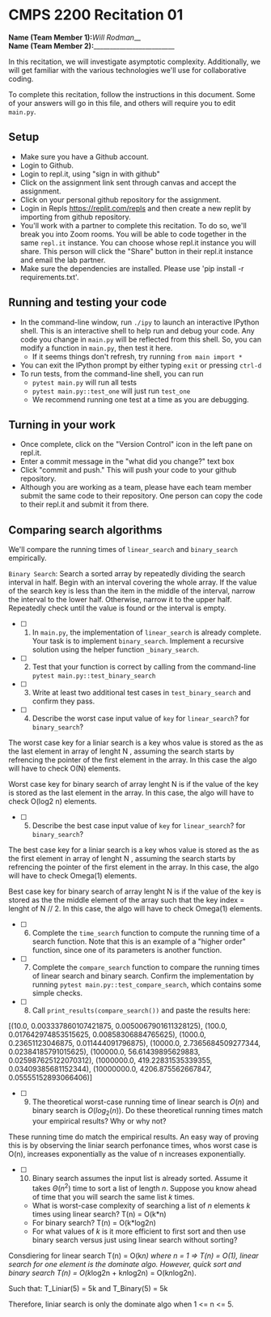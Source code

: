 # CMPS 2200  Recitation 01

**Name (Team Member 1):**_Will Rodman___  
**Name (Team Member 2):**_________________________

In this recitation, we will investigate asymptotic complexity. Additionally, we will get familiar with the various technologies we'll use for collaborative coding.

To complete this recitation, follow the instructions in this document. Some of your answers will go in this file, and others will require you to edit `main.py`.


## Setup
- Make sure you have a Github account.
- Login to Github.
- Login to repl.it, using "sign in with github"
- Click on the assignment link sent through canvas and accept the assignment. 
- Click on your personal github repository for the assignment.
- Login in Repls https://replit.com/repls and then create a new replit by importing from github repository.
- You'll work with a partner to complete this recitation. To do so, we'll break you into Zoom rooms. You will be able to code together in the same `repl.it` instance. You can choose whose repl.it instance you will share. This person will click the "Share" button in their repl.it instance and email the lab partner.
- Make sure the dependencies are installed. Please use 'pip install -r requirements.txt'.

## Running and testing your code
- In the command-line window, run `./ipy` to launch an interactive IPython shell. This is an interactive shell to help run and debug your code. Any code you change in `main.py` will be reflected from this shell. So, you can modify a function in `main.py`, then test it here.
  + If it seems things don't refresh, try running `from main import *`
- You can exit the IPython prompt by either typing `exit` or pressing `ctrl-d`
- To run tests, from the command-line shell, you can run
  + `pytest main.py` will run all tests
  + `pytest main.py::test_one` will just run `test_one`
  + We recommend running one test at a time as you are debugging.

## Turning in your work

- Once complete, click on the "Version Control" icon in the left pane on repl.it.
- Enter a commit message in the "what did you change?" text box
- Click "commit and push." This will push your code to your github repository.
- Although you are working as a team, please have each team member submit the same code to their repository. One person can copy the code to their repl.it and submit it from there.

## Comparing search algorithms

We'll compare the running times of `linear_search` and `binary_search` empirically.

`Binary Search`: Search a sorted array by repeatedly dividing the search interval in half. Begin with an interval covering the whole array. If the value of the search key is less than the item in the middle of the interval, narrow the interval to the lower half. Otherwise, narrow it to the upper half. Repeatedly check until the value is found or the interval is empty.

- [ ] 1. In `main.py`, the implementation of `linear_search` is already complete. Your task is to implement `binary_search`. Implement a recursive solution using the helper function `_binary_search`. 

- [ ] 2. Test that your function is correct by calling from the command-line `pytest main.py::test_binary_search`

- [ ] 3. Write at least two additional test cases in `test_binary_search` and confirm they pass.

- [ ] 4. Describe the worst case input value of `key` for `linear_search`? for `binary_search`? 


 The worst case key for a liniar search is a key whos value is stored as the as the last element in array of lenght N , assuming the search starts by refrencing the pointer of the first element in the array. In this case the algo will have to check O(N) elements.


 Worst case key for binary search of array lenght N is if the value of the key is stored as the last element in the array. In this case, the algo will have to check O(log2 n) elements.

- [ ] 5. Describe the best case input value of `key` for `linear_search`? for `binary_search`? 


 The best case key for a liniar search is a key whos value is stored as the as the first element in array of lenght N , assuming the search starts by refrencing the pointer of the first element in the array. In this case, the algo will have to check Omega(1) elements.

 Best case key for binary search of array lenght N is if the value of the key is stored as the the middle element of the array such that the key index = lenght of N // 2. In this case, the algo will have to check Omega(1) elements.

- [ ] 6. Complete the `time_search` function to compute the running time of a search function. Note that this is an example of a "higher order" function, since one of its parameters is another function.

- [ ] 7. Complete the `compare_search` function to compare the running times of linear search and binary search. Confirm the implementation by running `pytest main.py::test_compare_search`, which contains some simple checks.

- [ ] 8. Call `print_results(compare_search())` and paste the results here:

[(10.0, 0.003337860107421875, 0.0050067901611328125), 
  (100.0, 0.017642974853515625, 0.00858306884765625),
  (1000.0, 0.23651123046875, 0.011444091796875),
  (10000.0, 2.7365684509277344, 0.02384185791015625),
  (100000.0, 56.61439895629883, 0.025987625122070312),
  (1000000.0, 419.22831535339355, 0.03409385681152344),
  (10000000.0, 4206.875562667847, 0.05555152893066406)]

- [ ] 9. The theoretical worst-case running time of linear search is $O(n)$ and binary search is $O(log_2(n))$. Do these theoretical running times match your empirical results? Why or why not?

These running time do match the empirical results. An easy way of proving this is by observing the liniar search perfonance times, whos worst case is O(n), increases exponentially as the value of n increases exponentially. 

- [ ] 10. Binary search assumes the input list is already sorted. Assume it takes $\Theta(n^2)$ time to sort a list of length $n$. Suppose you know ahead of time that you will search the same list $k$ times. 
  + What is worst-case complexity of searching a list of $n$ elements $k$ times using linear search? T(n) = O(k*n)
  + For binary search? T(n) = O(k*log2n)
  + For what values of $k$ is it more efficient to first sort and then use binary search versus just using linear search without sorting? 
  

Consdiering for linear search T(n) = O(k*n) where n = 1 => T(n) = O(1), linear search for one element is the dominate algo. However, quick sort and binary search T(n) = O(k*log2n + k*n*log2n) = O(k*n*log2n). 

Such that: T_Liniar(5) = 5k and T_Binary(5) = 5k
  
Therefore, liniar search is only the dominate algo when 1 <= n <= 5. 